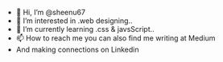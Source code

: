- 👋 Hi, I’m @sheenu67
- 👀 I’m interested in .web designing..
- 🌱 I’m currently learning .css & javsScript..
- 📫 How to reach me  you can also find me writing at Medium
- And making connections on Linkedin
<!---
sheenu67/sheenu67 is a ✨ special ✨ repository because its `README.md` (this file) appears on your GitHub profile.
You can click the Preview link to take a look at your changes.
--->
